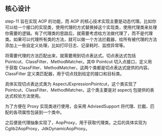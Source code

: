 ## 核心设计

step-11 旨在实现 AOP 的功能，而 AOP 的核心技术实现主要是动态代理。比如你可以给一个接口的实现类，使用代理的方式替换掉这个实现类，使用代理类来处理你需要的逻辑。有了代理类的思路后，就需要考虑给方法做代理了，而不是代理类。如果可以代理所有类的方法，就可以做一个方法拦截器，给所有被代理的方法添加上一些自定义处理，比如打印日志、记录耗时、监控异常等。

将需要代理的方法匹配出来，就需要用到切点表达式。切点表达式包括 Pointcut、ClassFilter、MethodMatcher。其中 Pointcut 切入点接口，定义用
于获取 ClassFilter、MethodMatcher，这两个类都是切点表达式提供的内容。ClassFilter 定义类匹配器，用于切点找到给定的接口和目标类。

具体实现切点表达式类为 AspectJExpressionPointcut，这个类实现了 Pointcut、ClassFilter、MethodMatcher。这个类主要是对 aspectj 包提供的表达式校验方法使用。

为了方便在 Proxy 实现类进行使用，会采用 AdvisedSupport 将代理、拦截、匹配的各项属性包装到一个类中。

之后便是代理抽象实现了，AopProxy，用于获取代理类。之后的具体实现为 Cglib2AopProxy，JdkDynamicAopProxy。